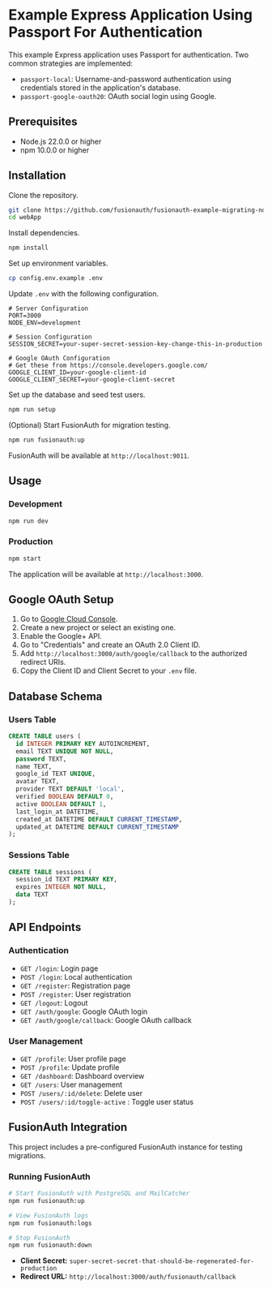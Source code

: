 # Example Express Application Using Passport For Authentication

This example Express application uses Passport for authentication. Two common strategies are implemented:

* `passport-local`: Username-and-password authentication using credentials stored in the application's database.
* `passport-google-oauth20`: OAuth social login using Google.

## Prerequisites

- Node.js 22.0.0 or higher
- npm 10.0.0 or higher

## Installation

Clone the repository.

```bash
git clone https://github.com/fusionauth/fusionauth-example-migrating-node.git webApp
cd webApp
```

Install dependencies.

```bash
npm install
```

Set up environment variables.

```bash
cp config.env.example .env
```

Update `.env` with the following configuration.

```env
# Server Configuration
PORT=3000
NODE_ENV=development

# Session Configuration
SESSION_SECRET=your-super-secret-session-key-change-this-in-production

# Google OAuth Configuration
# Get these from https://console.developers.google.com/
GOOGLE_CLIENT_ID=your-google-client-id
GOOGLE_CLIENT_SECRET=your-google-client-secret
```

Set up the database and seed test users.

```bash
npm run setup
```

(Optional) Start FusionAuth for migration testing.

```bash
npm run fusionauth:up
```

FusionAuth will be available at `http://localhost:9011`.

## Usage

### Development

```bash
npm run dev
```

### Production

```bash
npm start
```

The application will be available at `http://localhost:3000`.


## Google OAuth Setup

1. Go to [Google Cloud Console](https://console.developers.google.com/).
2. Create a new project or select an existing one.
3. Enable the Google+ API.
4. Go to "Credentials" and create an OAuth 2.0 Client ID.
5. Add `http://localhost:3000/auth/google/callback` to the authorized redirect URIs.
6. Copy the Client ID and Client Secret to your `.env` file.

## Database Schema

### Users Table

```sql
CREATE TABLE users (
  id INTEGER PRIMARY KEY AUTOINCREMENT,
  email TEXT UNIQUE NOT NULL,
  password TEXT,
  name TEXT,
  google_id TEXT UNIQUE,
  avatar TEXT,
  provider TEXT DEFAULT 'local',
  verified BOOLEAN DEFAULT 0,
  active BOOLEAN DEFAULT 1,
  last_login_at DATETIME,
  created_at DATETIME DEFAULT CURRENT_TIMESTAMP,
  updated_at DATETIME DEFAULT CURRENT_TIMESTAMP
);
```

### Sessions Table

```sql
CREATE TABLE sessions (
  session_id TEXT PRIMARY KEY,
  expires INTEGER NOT NULL,
  data TEXT
);
```

## API Endpoints

### Authentication

- `GET /login`: Login page
- `POST /login`: Local authentication
- `GET /register`: Registration page
- `POST /register`: User registration
- `GET /logout`: Logout
- `GET /auth/google`: Google OAuth login
- `GET /auth/google/callback`: Google OAuth callback

### User Management

- `GET /profile`: User profile page
- `POST /profile`: Update profile
- `GET /dashboard`: Dashboard overview
- `GET /users`: User management
- `POST /users/:id/delete`: Delete user
- `POST /users/:id/toggle-active` : Toggle user status

## FusionAuth Integration

This project includes a pre-configured FusionAuth instance for testing migrations.

### Running FusionAuth

```bash
# Start FusionAuth with PostgreSQL and MailCatcher
npm run fusionauth:up

# View FusionAuth logs
npm run fusionauth:logs

# Stop FusionAuth
npm run fusionauth:down
```

- **Client Secret:** `super-secret-secret-that-should-be-regenerated-for-production`
- **Redirect URL:** `http://localhost:3000/auth/fusionauth/callback`
